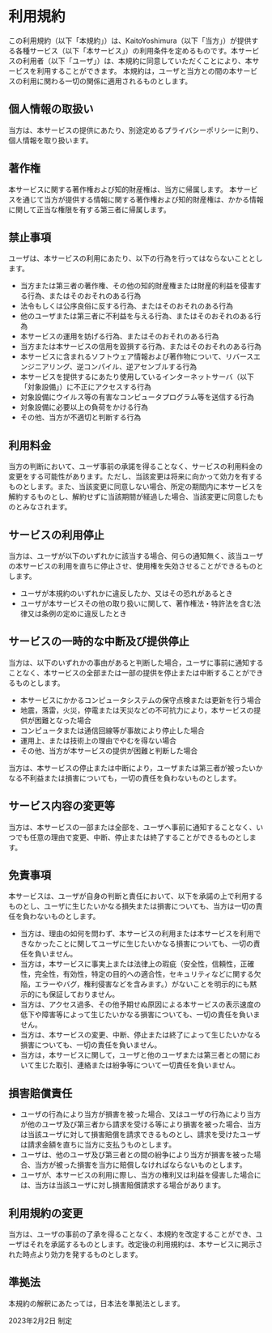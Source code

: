 # 利用規約
この利用規約（以下「本規約」）は、KaitoYoshimura（以下「当方」）が提供する各種サービス（以下「本サービス」）の利用条件を定めるものです。本サービスの利用者（以下「ユーザ」）は、本規約に同意していただくことにより、本サービスを利用することができます。
本規約は，ユーザと当方との間の本サービスの利用に関わる一切の関係に適用されるものとします。

## 個人情報の取扱い
当方は、本サービスの提供にあたり、別途定めるプライバシーポリシーに則り、個人情報を取り扱います。

## 著作権
本サービスに関する著作権および知的財産権は、当方に帰属します。
本サービスを通じて当方が提供する情報に関する著作権および知的財産権は、かかる情報に関して正当な権限を有する第三者に帰属します。

## 禁止事項
ユーザは、本サービスの利用にあたり、以下の行為を行ってはならないこととします。

- 当方または第三者の著作権、その他の知的財産権または財産的利益を侵害する行為、またはそのおそれのある行為
- 法令もしくは公序良俗に反する行為、またはそのおそれのある行為
- 他のユーザまたは第三者に不利益を与える行為、またはそのおそれのある行為
- 本サービスの運用を妨げる行為、またはそのおそれのある行為
- 当方または本サービスの信用を毀損する行為、またはそのおそれのある行為
- 本サービスに含まれるソフトウェア情報および著作物について、リバースエンジニアリング、逆コンパイル、逆アセンブルする行為
- 本サービスを提供するにあたり使用しているインターネットサーバ（以下「対象設備」）に不正にアクセスする行為
- 対象設備にウイルス等の有害なコンピュータプログラム等を送信する行為
- 対象設備に必要以上の負荷をかける行為
- その他、当方が不適切と判断する行為

## 利用料金
当方の判断において、ユーザ事前の承諾を得ることなく、サービスの利用料金の変更をする可能性があります。ただし、当該変更は将来に向かって効力を有するものとします。また、当該変更に同意しない場合、所定の期間内に本サービスを解約するものとし、解約せずに当該期間が経過した場合、当該変更に同意したものとみなされます。

## サービスの利用停止
当方は、ユーザが以下のいずれかに該当する場合、何らの通知無く、該当ユーザの本サービスの利用を直ちに停止させ、使用権を失効させることができるものとします。

- ユーザが本規約のいずれかに違反したか、又はその恐れがあるとき
- ユーザが本サービスその他の取り扱いに関して、著作権法・特許法を含む法律又は条例の定めに違反したとき

## サービスの一時的な中断及び提供停止
当方は、以下のいずれかの事由があると判断した場合，ユーザに事前に通知することなく、本サービスの全部または一部の提供を停止または中断することができるものとします。

- 本サービスにかかるコンピュータシステムの保守点検または更新を行う場合
- 地震，落雷，火災，停電または天災などの不可抗力により，本サービスの提供が困難となった場合
- コンピュータまたは通信回線等が事故により停止した場合
- 運用上、または技術上の理由でやむを得ない場合
- その他、当方が本サービスの提供が困難と判断した場合
  
当方は、本サービスの停止または中断により，ユーザまたは第三者が被ったいかなる不利益または損害についても，一切の責任を負わないものとします。
  
## サービス内容の変更等
当方は、本サービスの一部または全部を、ユーザへ事前に通知することなく、いつでも任意の理由で変更、中断、停止または終了することができるものとします。

## 免責事項
本サービスは、ユーザが自身の判断と責任において、以下を承諾の上で利用するものとし、ユーザに生じたいかなる損失または損害についても、当方は一切の責任を負わないものとします。

- 当方は、理由の如何を問わず、本サービスの利用または本サービスを利用できなかったことに関してユーザに生じたいかなる損害についても、一切の責任を負いません。
- 当方は，本サービスに事実上または法律上の瑕疵（安全性，信頼性，正確性，完全性，有効性，特定の目的への適合性，セキュリティなどに関する欠陥，エラーやバグ，権利侵害などを含みます。）がないことを明示的にも黙示的にも保証しておりません。
- 当方は、アクセス過多、その他予期せぬ原因による本サービスの表示速度の低下や障害等によって生じたいかなる損害についても、一切の責任を負いません。
- 当方は、本サービスの変更、中断、停止または終了によって生じたいかなる損害についても、一切の責任を負いません。
- 当方は，本サービスに関して，ユーザと他のユーザまたは第三者との間において生じた取引、連絡または紛争等について一切責任を負いません。


## 損害賠償責任
- ユーザの行為により当方が損害を被った場合、又はユーザの行為により当方が他のユーザ及び第三者から請求を受ける等により損害を被った場合、当方は当該ユーザに対して損害賠償を請求できるものとし、請求を受けたユーザは請求金額を直ちに当方に支払うものとします。
- ユーザは、他のユーザ及び第三者との間の紛争により当方が損害を被った場合、当方が被った損害を当方に賠償しなければならないものとします。
- ユーザが、本サービスの利用に際し、当方の権利又は利益を侵害した場合には、当方は当該ユーザに対し損害賠償請求する場合があります。

## 利用規約の変更
当方は、ユーザの事前の了承を得ることなく、本規約を改定することができ、ユーザはそれを承諾するものとします。改定後の利用規約は、本サービスに掲示された時点より効力を発するものとします。

## 準拠法
本規約の解釈にあたっては，日本法を準拠法とします。

2023年2月2日 制定
